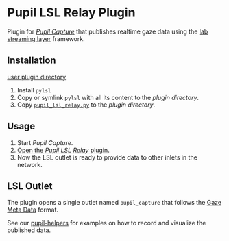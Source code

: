 # Pupil LSL Relay Plugin

Plugin for _[Pupil Capture](https://github.com/pupil-labs/pupil/wiki/Pupil-Capture)_ that publishes realtime gaze data using the [lab streaming layer](https://github.com/sccn/labstreaminglayer) framework.

## Installation

 [user plugin directory](https://docs.pupil-labs.com/#plugin-guide)

1. Install `pylsl`
2. Copy or symlink `pylsl` with all its content to the _plugin directory_.
3. Copy [`pupil_lsl_relay.py`](pupil_lsl_relay.py) to the _plugin directory_.


## Usage

1. Start _Pupil Capture_.
2. [Open the _Pupil LSL Relay_ plugin](https://docs.pupil-labs.com/#open-a-plugin).
3. Now the LSL outlet is ready to provide data to other inlets in the network.

## LSL Outlet

The plugin opens a single outlet named `pupil_capture` that follows the [Gaze Meta Data](https://github.com/sccn/xdf/wiki/Gaze-Meta-Data) format.

See our [pupil-helpers](https://github.com/pupil-labs/pupil-helpers/tree/master/LabStreamingLayer) for examples on how to record and visualize the published data.
